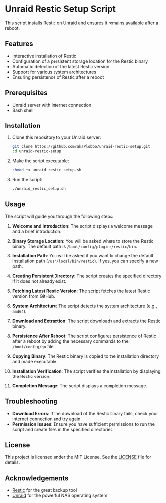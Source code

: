 # Unraid Restic Setup Script

This script installs Restic on Unraid and ensures it remains available after a reboot.

## Features

- Interactive installation of Restic
- Configuration of a persistent storage location for the Restic binary
- Automatic detection of the latest Restic version
- Support for various system architectures
- Ensuring persistence of Restic after a reboot

## Prerequisites

- Unraid server with internet connection
- Bash shell

## Installation

1. Clone this repository to your Unraid server:
    ```bash
    git clone https://github.com/akaPlobbo/unraid-restic-setup.git
    cd unraid-restic-setup
    ```

2. Make the script executable:
    ```bash
    chmod +x unraid_restic_setup.sh
    ```

3. Run the script:
    ```bash
    ./unraid_restic_setup.sh
    ```

## Usage

The script will guide you through the following steps:

1. **Welcome and Introduction**: The script displays a welcome message and a brief introduction.

2. **Binary Storage Location**: You will be asked where to store the Restic binary. The default path is `/boot/config/plugins/restic/bin`.

3. **Installation Path**: You will be asked if you want to change the default installation path (`/usr/local/bin/restic`). If yes, you can specify a new path.

4. **Creating Persistent Directory**: The script creates the specified directory if it does not already exist.

5. **Fetching Latest Restic Version**: The script fetches the latest Restic version from GitHub.

6. **System Architecture**: The script detects the system architecture (e.g., `amd64`).

7. **Download and Extraction**: The script downloads and extracts the Restic binary.

8. **Persistence After Reboot**: The script configures persistence of Restic after a reboot by adding the necessary commands to the `/boot/config/go` file.

9. **Copying Binary**: The Restic binary is copied to the installation directory and made executable.

10. **Installation Verification**: The script verifies the installation by displaying the Restic version.

11. **Completion Message**: The script displays a completion message.

## Troubleshooting

- **Download Errors**: If the download of the Restic binary fails, check your internet connection and try again.
- **Permission Issues**: Ensure you have sufficient permissions to run the script and create files in the specified directories.

## License

This project is licensed under the MIT License. See the [LICENSE](LICENSE) file for details.

## Acknowledgements

- [Restic](https://github.com/restic/restic) for the great backup tool
- [Unraid](https://unraid.net/) for the powerful NAS operating system
